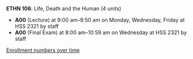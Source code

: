 **ETHN 106**: Life, Death and the Human (4 units)

- **A00** (Lecture) at 9:00 am–9:50 am on Monday, Wednesday, Friday at HSS 2321 by staff
- **A00** (Final Exam) at 8:00 am–10:59 am on Wednesday at HSS 2321 by staff

[Enrollment numbers over time](./ETHN106.tsv)
